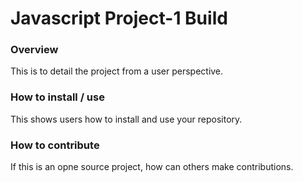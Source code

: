 # Javascript Project-1 Build


### Overview
This is to detail the project from a user perspective.

### How to install / use
This shows users how to install and use your repository.

### How to contribute
If this is an opne source project, how can others make contributions.